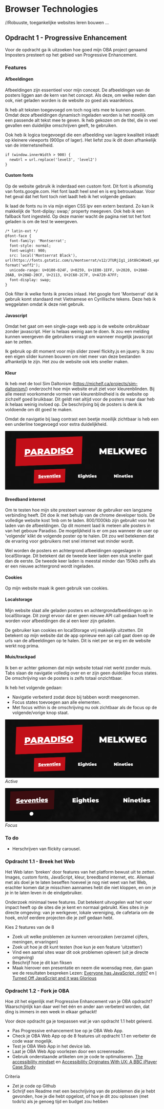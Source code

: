 # Browser Technologies
//Robuuste, toegankelijke websites leren bouwen … 

## Opdracht 1 - Progressive Enhancement
Voor de opdracht ga ik uitzoeken hoe goed mijn OBA project genaamd Imposters presteert op het gebied van Progressive Enhancement. 

### Features

#### Afbeeldingen
Afbeeldingen zijn essentieel voor mijn concept. De afbeeldingen van de posters liggen aan de kern van het concept. Als deze, om welke reden dan ook, niet geladen worden is de website zo goed als waardeloos.

Ik heb alt teksten toegevoegd om toch nog iets mee te kunnen geven. Omdat deze afbeeldingen dynamisch ingeladen worden is het moeilijk om een passende alt tekst mee te geven. Ik heb gekozen om de titel, die in veel gevallen een duidelijke omschrijven geeft, te gebruiken.

Ook heb ik logica toegevoegd die een afbeelding van lagere kwaliteit inlaadt op kleinere viewports (900px of lager). Het liefst zou ik dit doen afhankelijk van de internetsnelheid.

```
if (window.innerWidth > 900) {
  newUrl = url.replace('level3', 'level2')
}
```
#### Custom fonts
Op de website gebruik ik inderdaad een custom font. Dit font is afkomstig van fonts.google.com. Het font laadt heel snel en is erg betrouwbaar. Voor het geval dat het font toch niet laadt heb ik het volgende gedaan:

Ik laad de fonts nu in via mijn eigen CSS ipv een extern bestand. Zo kan ik makkelijk de 'font-diplay: swap;' property meegeven. Ook heb ik een fallback font ingesteld. Op deze manier wacht de pagina niet tot het font geladen is om de test te weergeven.

```
/* latin-ext */
@font-face {
  font-family: 'Montserrat';
  font-style: normal;
  font-weight: 900;
  src: local('Montserrat Black'), url(https://fonts.gstatic.com/s/montserrat/v12/JTURjIg1_i6t8kCHKm45_epG3gfD_vx3rCubqg.woff2) format('woff2');
  unicode-range: U+0100-024F, U+0259, U+1E00-1EFF, U+2020, U+20A0-20AB, U+20AD-20CF, U+2113, U+2C60-2C7F, U+A720-A7FF;
  font-display: swap;
}
```

Ook filter ik welke fonts ik precies inlaad. Het google font 'Montserrat' dat ik gebruik komt standaard met Vietnamese en Cyrillische tekens. Deze heb ik weggelaten omdat ik deze niet gebruik.

#### Javascript
Omdat het gaat om een single-page web app is de website onbruikbaar zonder javascript. Hier is helaas weinig aan te doen. Ik zou een melding kunnen weergeven die gebruikers vraagt om wanneer mogelijk javascript aan te zetten.

Ik gebruik op dit moment voor mijn slider zowel flickity.js en jquery. Ik zou een eigen slider kunnen bouwen om niet meer van deze bestanden afhankelijk te zijn. Het zou de website ook iets sneller maken.

#### Kleur
Ik heb met de tool Sim Daltonism (https://michelf.ca/projects/sim-daltonism/) onderzocht hoe mijn website eruit ziet voor kleurenblinden. Bij alle meest voorkomende vormen van kleurenblindheid is de website op zichzelf goed bruikbaar. Dit geldt niet altijd voor de posters maar daar heb ik helaas weinig invloed op. De beschrijving bij de posters is denk ik voldoende om dit goed te maken.

Omdat de navigatie bij laag contrast een beetje moeilijk zichtbaar is heb een een underline toegevoegd voor extra duidelijkheid.

![](https://github.com/hackshackshacks/browser-technologies/blob/master/opdracht1/Screen%20Shot%202018-03-15%20at%2023.58.57.png?raw=true)

#### Breedband internet
Om te testen hoe mijn site presteert wanneer de gebruiker een langzame verbinding heeft. Dit doe ik met behulp van de chrome developer tools. De volledige website kost 1mb om te laden. 800/1000kb zijn gebruikt voor het laden van de afbeeldingen. Op dit moment laad ik meteen alle posters in van het gebouw Paradiso. De mogelijkheid is er om pas wanneer de user op 'volgende' klikt de volgende poster op te halen. Dit zou wel betekenen dat de ervaring voor gebruikers met snel internet wat minder wordt.

Wel worden de posters en achtergrond afbeeldingen opgeslagen in localStorage. Dit betekent dat de tweede keer laden een stuk sneller gaat dan de eerste. De tweede keer laden is meestal minder dan 150kb zelfs als er een nieuwe achtergrond wordt ingeladen.

#### Cookies
Op mijn website maak ik geen gebruik van cookies. 

#### Localstorage
Mijn website slaat alle geladen posters en achtergrondafbeeldingen op in localStorage. Dit zorgt ervoor dat er geen nieuwe API call gedaan hoeft te worden voor afbeeldingen die al een keer zijn geladen.

De gebruiker kan cookies en localStorage vrij makkelijk uitzetten. Dit betekent op mijn website dat de app opnieuw een api call gaat doen op de urls van de afbeeldingen op te halen. Dit is niet per se erg en de website werkt nog prima.

#### Muis/trackpad
Ik ben er achter gekomen dat mijn website totaal niet werkt zonder muis. Tabs slaan de navigatie volledig over en er zijn geen duidelijke focus states. De omschrijving van de posters is zelfs totaal onzichtbaar.

Ik heb het volgende gedaan:
* Navigatie verbeterd zodat deze bij tabben wordt meegenomen.
* Focus states toevoegen aan alle elementen.
* Met focus within is de omschrijving nu ook zichtbaar als de focus op de volgende/vorige knop staat.

![](https://github.com/hackshackshacks/browser-technologies/blob/master/opdracht1/Screen%20Shot%202018-03-15%20at%2023.58.57.png?raw=true)
*Active*

![](https://github.com/hackshackshacks/browser-technologies/blob/master/opdracht1/Screen%20Shot%202018-03-16%20at%2000.13.08.png?raw=true)
*Focus*

### To do
* Herschrijven van flickity carousel.

### Opdracht 1.1 - Breek het Web
Het Web laten 'breken' door features van het platform bewust uit te zetten. Images, custom fonts, JavaScript, kleur, breedband internet, etc. Allemaal met als doel je te laten beseffen hoeveel je nog niet weet van het Web, erachter komen dat je misschien aannames hebt die niet kloppen, en om je je in te laten leven in de eindgebruiker.

Onderzoek minimaal twee features. Dat betekent uitvogelen wat het voor impact heeft op de sites die je kent en normaal gebruikt. Kies sites in je directe omgeving: van je werkgever, lokale vereniging, de cafetaria om de hoek, en/of eerdere projecten die je zelf gedaan hebt.

Kies 2 features van de 8
- Zoek uit welke problemen ze kunnen veroorzaken (verzamel cijfers, meningen, ervaringen)
- Zoek uit hoe je dit kunt testen (hoe kun je een feature ‘uitzetten’)
- Vind een aantal sites waar dit ook problemen oplevert (uit je directe omgeving)
- Beschrijf hoe je dit kan fiksen
- Maak hierover een presentatie en neem die woensdag mee, dan gaan we de resultaten bespreken
Lezen: [Everyone has JavaScript, right?](https://kryogenix.org/code/browser/everyonehasjs.html) en [I Turned Off JavaScript and it was Glorious](https://www.wired.com/2015/11/i-turned-off-javascript-for-a-whole-week-and-it-was-glorious/)


### Opdracht 1.2 - Fork je OBA
Hoe zit het eigenlijk met Progressive Enhancement van je OBA opdracht? Waarschijnlijk kan daar wel het één en ander aan verbeterd worden, dat ding is immers in een week in elkaar gehackt! 

Voor deze opdracht ga je toepassen wat je van opdracht 1.1 hebt geleerd.
- Pas Progressive enhancement toe op je OBA Web App. 
- Check je OBA Web App op de 8 features uit opdracht 1.1 en verbeter de code waar mogelijk.
- Test  je OBA Web App in het device lab.
- Laat je OBA Web App voorlezen door een screenreader. 
- Gebruik onderstaande artikelen om je code te optimaliseren.
[The accessibility mindset](https://24ways.org/2015/the-accessibility-mindset/) en [Accessibility Originates With UX: A BBC iPlayer Case Study](https://www.smashingmagazine.com/2015/02/bbc-iplayer-accessibility-case-study/)

Criteria
- Zet je code op Github
- Schrijf een Readme met een beschrijving van de problemen die je hebt gevonden, hoe je die hebt opgelost, of hoe je dit zou oplossen (met todo’s) als je genoeg tijd en budget zou hebben 


 